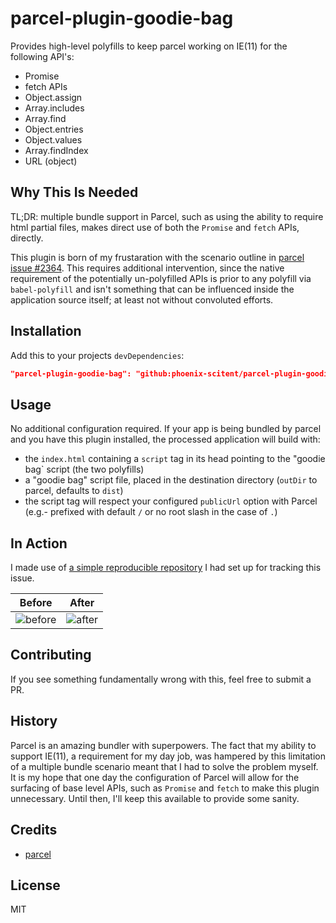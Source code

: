# parcel-plugin-goodie-bag

Provides high-level polyfills to keep parcel working on IE(11) for the following API's:

- Promise
- fetch APIs
- Object.assign
- Array.includes
- Array.find
- Object.entries
- Object.values
- Array.findIndex
- URL (object)

## Why This Is Needed

TL;DR: multiple bundle support in Parcel, such as using the ability to require html partial files, makes direct use of both the `Promise` and `fetch` APIs, directly.

This plugin is born of my frustaration with the scenario outline in [parcel issue #2364](https://github.com/parcel-bundler/parcel/issues/2364). This requires additional intervention, since the native requirement of the potentially un-polyfilled APIs is prior to any polyfill via `babel-polyfill` and isn't something that can be influenced inside the application source itself; at least not without convoluted efforts.

## Installation

Add this to your projects `devDependencies`:

```json
"parcel-plugin-goodie-bag": "github:phoenix-scitent/parcel-plugin-goodie-bag"
```

## Usage

No additional configuration required. If your app is being bundled by parcel and you have this plugin installed, the processed application will build with:

- the `index.html` containing a `script` tag in its head pointing to the "goodie bag` script (the two polyfills)
- a "goodie bag" script file, placed in the destination directory (`outDir` to parcel, defaults to `dist`)
- the script tag will respect your configured `publicUrl` option with Parcel (e.g.- prefixed with default `/` or no root slash in the case of `.`)

## In Action

I made use of [a simple reproducible repository](https://github.com/edm00se/parcel-ie11-issue-demo) I had set up for tracking this issue.

| Before                         | After                        |
|--------------------------------|------------------------------|
| ![before](assets/before.jpg)   | ![after](assets/after.jpg)   |

## Contributing

If you see something fundamentally wrong with this, feel free to submit a PR.

## History

Parcel is an amazing bundler with superpowers. The fact that my ability to support IE(11), a requirement for my day job, was hampered by this limitation of a multiple bundle scenario meant that I had to solve the problem myself. It is my hope that one day the configuration of Parcel will allow for the surfacing of base level APIs, such as `Promise` and `fetch` to make this plugin unnecessary. Until then, I'll keep this available to provide some sanity.

## Credits

- [parcel](https://parceljs.org/)

## License

MIT

